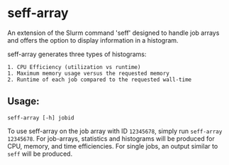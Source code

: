 # seff-array 

An extension of the Slurm command 'seff' designed to handle job arrays and offers the option to display information in a histogram.       

seff-array generates three types of histograms: 

    1. CPU Efficiency (utilization vs runtime)
    1. Maximum memory usage versus the requested memory
    2. Runtime of each job compared to the requested wall-time

## Usage:

    seff-array [-h] jobid

To use seff-array on the job array with ID `12345678`, simply run `seff-array 12345678`.
For job-arrays, statistics and histograms will be produced for CPU, memory, and time efficiencies.
For single jobs, an output similar to `seff` will be produced.
